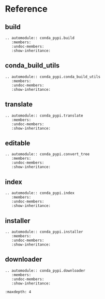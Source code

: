 # Reference

## build

```{eval-rst}
.. automodule:: conda_pypi.build
   :members:
   :undoc-members:
   :show-inheritance:
```

## conda_build_utils

```{eval-rst}
.. automodule:: conda_pypi.conda_build_utils
   :members:
   :undoc-members:
   :show-inheritance:
```

## translate

```{eval-rst}
.. automodule:: conda_pypi.translate
   :members:
   :undoc-members:
   :show-inheritance:
```

## editable

```{eval-rst}
.. automodule:: conda_pypi.convert_tree
   :members:
   :undoc-members:
   :show-inheritance:
```

## index

```{eval-rst}
.. automodule:: conda_pypi.index
   :members:
   :undoc-members:
   :show-inheritance:
```

## installer

```{eval-rst}
.. automodule:: conda_pypi.installer
   :members:
   :undoc-members:
   :show-inheritance:
```

## downloader

```{eval-rst}
.. automodule:: conda_pypi.downloader
   :members:
   :undoc-members:
   :show-inheritance:
```

```{toctree}
:maxdepth: 4
```
